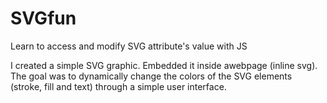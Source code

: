 # SVGfun 

Learn to access and modify SVG attribute's value with JS
 
I created a simple SVG graphic. Embedded it inside awebpage (inline svg).
The goal was to dynamically change the colors of the SVG elements (stroke, fill and text) through a simple user interface.
